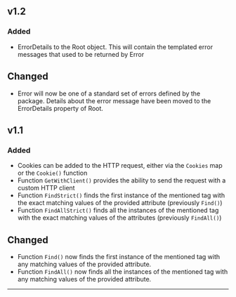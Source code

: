## v1.2

### Added

- ErrorDetails to the Root object. This will contain the templated error messages that used to be returned by Error

## Changed

- Error will now be one of a standard set of errors defined by the package. Details about the error message have been moved
to the ErrorDetails property of Root.

## v1.1

### Added

- Cookies can be added to the HTTP request, either via the `Cookies` map or the `Cookie()` function
- Function `GetWithClient()` provides the ability to send the request with a custom HTTP client
- Function `FindStrict()` finds the first instance of the mentioned tag with the exact matching values of the provided attribute (previously `Find()`)
- Function `FindAllStrict()` finds all the instances of the mentioned tag with the exact matching values of the attributes (previously `FindAll()`)

## Changed

- Function `Find()` now finds the first instance of the mentioned tag with any matching values of the provided attribute.
- Function `FindAll()` now finds all the instances of the mentioned tag with any matching values of the provided attribute.

---